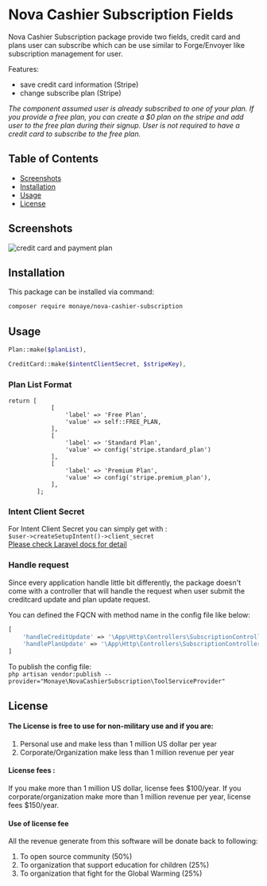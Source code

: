 # Nova Cashier Subscription Fields
Nova Cashier Subscription package provide two fields, credit card and plans user can subscribe which can be use similar to Forge/Envoyer like subscription management for user. 


Features:
 - save credit card information (Stripe)
 - change subscribe plan (Stripe)
 

*The component assumed user is already subscribed to one of your plan. If you provide a free plan, you can create a $0 plan on the stripe and add  user to the free plan during their signup. User is not required to have a credit card to subscribe to the free plan.*
 

## Table of Contents

 - [Screenshots](#screenshots)
 - [Installation](#installation)
 - [Usage](#usage)
 - [License](#license)

## Screenshots

![credit card and payment plan](https://user-images.githubusercontent.com/1147313/118728386-eeb3f980-b7e8-11eb-8895-1988e9c539be.png)
## Installation

This package can be installed via command:

```bash
composer require monaye/nova-cashier-subscription
```

## Usage

```php
Plan::make($planList),

CreditCard::make($intentClientSecret, $stripeKey),
```

### Plan List Format
```
return [
            [
                'label' => 'Free Plan',
                'value' => self::FREE_PLAN,
            ],
            [
                'label' => 'Standard Plan',
                'value' => config('stripe.standard_plan')
            ],
            [
                'label' => 'Premium Plan',
                'value' => config('stripe.premium_plan'),
            ],
        ];
```

### Intent Client Secret

For Intent Client Secret you can simply get with :  
```$user->createSetupIntent()->client_secret```  
[Please check Laravel docs for detail](https://laravel.com/docs/8.x/billing#payment-methods-for-subscriptions)

### Handle request 

Since every application handle little bit differently, the package doesn't come with a controller that will handle the request when user submit the creditcard update and plan update request. 

You can defined the FQCN with method name in the config file like below: 

```php
[
    'handleCreditUpdate' => '\App\Http\Controllers\SubscriptionController@changeSubscription',
    'handlePlanUpdate' => '\App\Http\Controllers\SubscriptionController@updateCreditCard'
]
```

To publish the config file:  
`php artisan vendor:publish --provider="Monaye\NovaCashierSubscription\ToolServiceProvider"`




## License

#### The License is free to use for non-military use and if you are: 
1. Personal use and make less than 1 million US dollar  per year
2. Corporate/Organization make less than 1 million revenue per year

#### License fees : 
If you make more than 1 million US dollar, license fees \$100/year. 
If you corporate/organization make more than 1 million revenue per year, license fees $150/year.

#### Use of license fee
All the revenue generate from this software will be donate back to following: 
1. To open source community (50%)
2. To organization that support education for children (25%)
3. To organization that fight for the Global Warming (25%)
